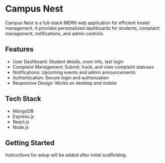 # Campus Nest

Campus Nest is a full-stack MERN web application for efficient hostel management. It provides personalized dashboards for students, complaint management, notifications, and admin controls.

## Features
- User Dashboard: Student details, room info, last login
- Complaint Management: Submit, track, and view complaint statuses
- Notifications: Upcoming events and admin announcements
- Authentication: Secure login and authorization
- Responsive Design: Works on desktop and mobile

## Tech Stack
- MongoDB
- Express.js
- React.js
- Node.js

## Getting Started
Instructions for setup will be added after initial scaffolding.
